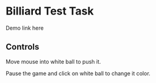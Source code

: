 # Billiard Test Task

Demo link here

## Controls

Move mouse into white ball to push it.

Pause the game and click on white ball to change it color.